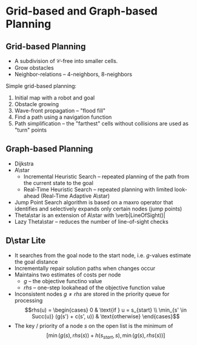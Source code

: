# Grid-based and Graph-based Planning

## Grid-based Planning

* A subdivision of $\mathcal{C}$-free into smaller cells.
* Grow obstacles
* Neighbor-relations – 4-neighbors, 8-neighbors

Simple grid-based planning:

1. Initial map with a robot and goal
2. Obstacle growing
3. Wave-front propagation – "flood fill"
4. Find a path using a navigation function
5. Path simplification – the "farthest" cells without collisions are used as "turn" points

## Graph-based Planning

* Dijkstra
* A\star
    * Incremental Heuristic Search – repeated planning of the path from the current state to the goal
    * Real-Time Heuristic Search – repeated planning with limited look-ahead (Real-Time Adaptive A\star)
* Jump Point Search algorithm is based on a maxro operator that identifies and selectively expands only certain nodes (jump points)
* Theta\star is an extension of A\star with \verb|LineOfSight()|
* Lazy Theta\star – reduces the number of line-of-sight checks

## D\star Lite

* It searches from the goal node to the start node, i.e. $g$-values estimate the goal distance
* Incrementally repair solution paths when changes occur
* Maintains two estimates of costs per node
    * $g$ – the objective functino value
    * $rhs$ – one-step lookahead of the objective function value
* Inconsistent nodes $g \ne rhs$ are stored in the priority queue for processing
$$rhs(u) = \begin{cases}
0 & \text{if } u = s_{start} \\
\min_{s' \in Succ(u)} (g(s') + c(s', u)) & \text{otherwise}
\end{cases}$$
* The key / priority of a node $s$ on the open list is the minimum of
$$[\min(g(s), rhs(s)) + h(s_{start}, s), \min(g(s), rhs(s))]$$
